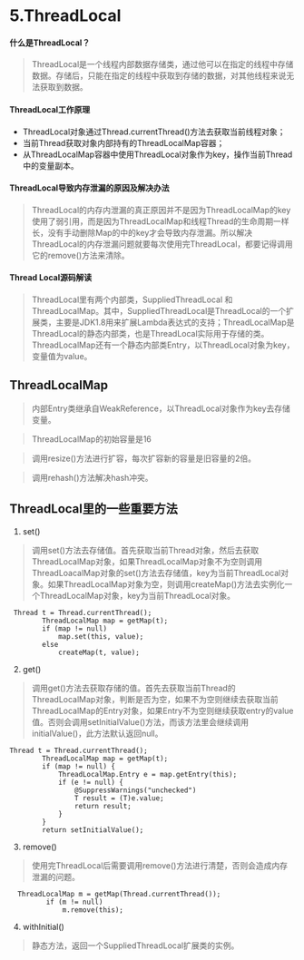 # 5.ThreadLocal
#### 什么是ThreadLocal？

> ThreadLocal是一个线程内部数据存储类，通过他可以在指定的线程中存储数据。存储后，只能在指定的线程中获取到存储的数据，对其他线程来说无法获取到数据。

#### ThreadLocal工作原理
- ThreadLocal对象通过Thread.currentThread()方法去获取当前线程对象；
- 当前Thread获取对象内部持有的ThreadLocalMap容器；
- 从ThreadLocalMap容器中使用ThreadLocal对象作为key，操作当前Thread中的变量副本。

#### ThreadLocal导致内存泄漏的原因及解决办法

> ThreadLocal的内存内泄漏的真正原因并不是因为ThreadLocalMap的key使用了弱引用，而是因为ThreadLocalMap和线程Thread的生命周期一样长，没有手动删除Map的中的key才会导致内存泄漏。所以解决ThreadLocal的内存泄漏问题就要每次使用完ThreadLocal，都要记得调用它的remove()方法来清除。

#### Thread Local源码解读

> ThreadLocal里有两个内部类，SuppliedThreadLocal 和 ThreadLocalMap。其中，SuppliedThreadLocal是ThreadLocal的一个扩展类，主要是JDK1.8用来扩展Lambda表达式的支持；ThreadLocalMap是ThreadLocal的静态内部类，也是ThreadLocal实际用于存储的类。ThreadLocalMap还有一个静态内部类Entry，以ThreadLocal对象为key，变量值为value。

## ThreadLocalMap

> 内部Entry类继承自WeakReference，以ThreadLocal对象作为key去存储变量。

> ThreadLocalMap的初始容量是16

> 调用resize()方法进行扩容，每次扩容新的容量是旧容量的2倍。

> 调用rehash()方法解决hash冲突。

## ThreadLocal里的一些重要方法

1. set()

> 调用set()方法去存储值。首先获取当前Thread对象，然后去获取ThreadLocalMap对象，如果ThreadLocalMap对象不为空则调用ThreadLoacalMap对象的set()方法去存储值，key为当前ThreadLocal对象。如果ThreadLocalMap对象为空，则调用createMap()方法去实例化一个ThreadLocalMap对象，key为当前ThreadLocal对象。

```
 Thread t = Thread.currentThread();
        ThreadLocalMap map = getMap(t);
        if (map != null)
            map.set(this, value);
        else
            createMap(t, value);
```

2. get()

> 调用get()方法去获取存储的值。首先去获取当前Thread的ThreadLocalMap对象，判断是否为空，如果不为空则继续去获取当前ThreadLocalMap的Entry对象，如果Entry不为空则继续获取entry的value值。否则会调用setInitialValue()方法，而该方法里会继续调用initialValue()，此方法默认返回null。

```
Thread t = Thread.currentThread();
        ThreadLocalMap map = getMap(t);
        if (map != null) {
            ThreadLocalMap.Entry e = map.getEntry(this);
            if (e != null) {
                @SuppressWarnings("unchecked")
                T result = (T)e.value;
                return result;
            }
        }
        return setInitialValue();
```

3. remove()

> 使用完ThreadLocal后需要调用remove()方法进行清楚，否则会造成内存泄漏的问题。

```
  ThreadLocalMap m = getMap(Thread.currentThread());
         if (m != null)
             m.remove(this);
```

4. withInitial()

> 静态方法，返回一个SuppliedThreadLocal扩展类的实例。
